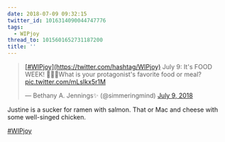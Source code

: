 ```yaml
---
date: 2018-07-09 09:32:15
twitter_id: 1016314090044747776
tags:
  - WIPjoy
thread_to: 1015601652731187200
title: ''
---
```


<blockquote class="twitter-tweet"><p lang="en" dir="ltr"><a href="https://twitter.com/hashtag/WIPjoy?src=hash&amp;ref_src=twsrc%5Etfw">[#WIPjoy](https://twitter.com/hashtag/WIPjoy)</a> July 9: It&#39;s FOOD WEEK! 🌮🍉🍕What is your protagonist&#39;s favorite food or meal? <a href="https://t.co/mLsIkx5r1M">pic.twitter.com/mLsIkx5r1M</a></p>&mdash; Bethany A. Jennings✨ (@simmeringmind) <a href="https://twitter.com/simmeringmind/status/1016177689701634053?ref_src=twsrc%5Etfw">July 9, 2018</a></blockquote>
<script async src="https://platform.twitter.com/widgets.js" charset="utf-8"></script>

Justine is a sucker for ramen with salmon. That or Mac and cheese with some well-singed chicken.

[#WIPjoy](https://twitter.com/hashtag/WIPjoy)
